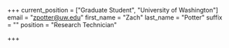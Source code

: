 +++
current_position = ["Graduate Student", "University of Washington"]
email = "zpotter@uw.edu"
first_name = "Zach"
last_name = "Potter"
suffix = ""
position = "Research Technician"

+++

